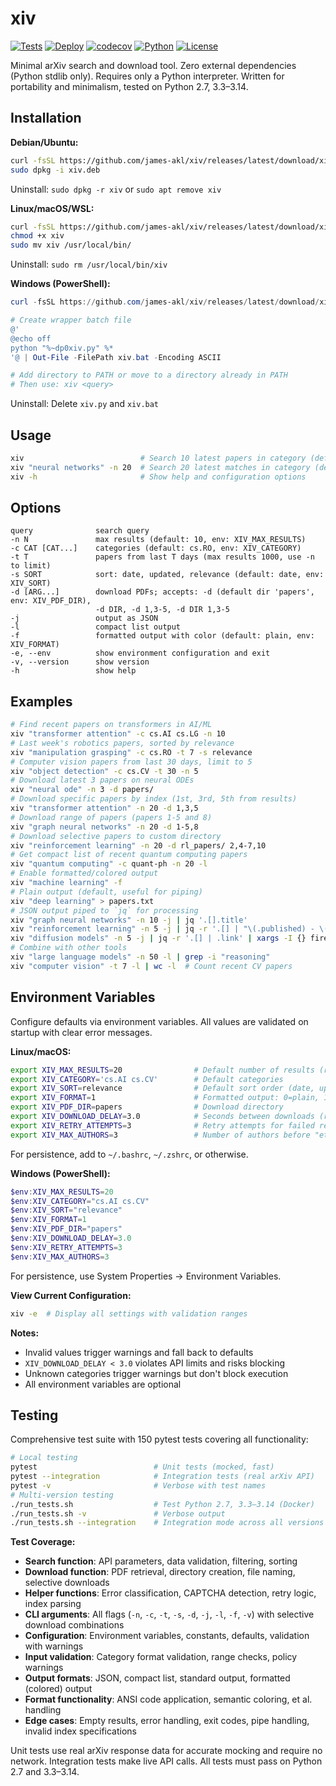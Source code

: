 # xiv

[![Tests](https://github.com/james-akl/xiv/actions/workflows/test.yml/badge.svg)](https://github.com/james-akl/xiv/actions/workflows/test.yml)
[![Deploy](https://github.com/james-akl/xiv/actions/workflows/deploy.yml/badge.svg)](https://github.com/james-akl/xiv/actions/workflows/deploy.yml)
[![codecov](https://codecov.io/gh/james-akl/xiv/branch/main/graph/badge.svg)](https://codecov.io/gh/james-akl/xiv)
[![Python](https://img.shields.io/badge/python-2.7%20%7C%203.3--3.14-blue.svg)](https://github.com/james-akl/xiv)
[![License](https://img.shields.io/badge/license-MIT-green.svg)](LICENSE)

Minimal arXiv search and download tool. Zero external dependencies (Python stdlib only). Requires only a Python interpreter. Written for portability and minimalism, tested on Python 2.7, 3.3–3.14.

## Installation

**Debian/Ubuntu:**
```bash
curl -fsSL https://github.com/james-akl/xiv/releases/latest/download/xiv.deb -o xiv.deb
sudo dpkg -i xiv.deb
```
Uninstall: `sudo dpkg -r xiv` or `sudo apt remove xiv`

**Linux/macOS/WSL:**
```bash
curl -fsSL https://github.com/james-akl/xiv/releases/latest/download/xiv -o xiv
chmod +x xiv
sudo mv xiv /usr/local/bin/
```
Uninstall: `sudo rm /usr/local/bin/xiv`

**Windows (PowerShell):**
```powershell
curl -fsSL https://github.com/james-akl/xiv/releases/latest/download/xiv -o xiv.py

# Create wrapper batch file
@'
@echo off
python "%~dp0xiv.py" %*
'@ | Out-File -FilePath xiv.bat -Encoding ASCII

# Add directory to PATH or move to a directory already in PATH
# Then use: xiv <query>
```
Uninstall: Delete `xiv.py` and `xiv.bat`

## Usage

```bash
xiv                          # Search 10 latest papers in category (default `cs.RO`)
xiv "neural networks" -n 20  # Search 20 latest matches in category (default `cs.RO`)
xiv -h                       # Show help and configuration options
```

## Options

```
query              search query
-n N               max results (default: 10, env: XIV_MAX_RESULTS)
-c CAT [CAT...]    categories (default: cs.RO, env: XIV_CATEGORY)
-t T               papers from last T days (max results 1000, use -n to limit)
-s SORT            sort: date, updated, relevance (default: date, env: XIV_SORT)
-d [ARG...]        download PDFs; accepts: -d (default dir 'papers', env: XIV_PDF_DIR),
                   -d DIR, -d 1,3-5, -d DIR 1,3-5
-j                 output as JSON
-l                 compact list output
-f                 formatted output with color (default: plain, env: XIV_FORMAT)
-e, --env          show environment configuration and exit
-v, --version      show version
-h                 show help
```

## Examples

```bash
# Find recent papers on transformers in AI/ML
xiv "transformer attention" -c cs.AI cs.LG -n 10
# Last week's robotics papers, sorted by relevance
xiv "manipulation grasping" -c cs.RO -t 7 -s relevance
# Computer vision papers from last 30 days, limit to 5
xiv "object detection" -c cs.CV -t 30 -n 5
# Download latest 3 papers on neural ODEs
xiv "neural ode" -n 3 -d papers/
# Download specific papers by index (1st, 3rd, 5th from results)
xiv "transformer attention" -n 20 -d 1,3,5
# Download range of papers (papers 1-5 and 8)
xiv "graph neural networks" -n 20 -d 1-5,8
# Download selective papers to custom directory
xiv "reinforcement learning" -n 20 -d rl_papers/ 2,4-7,10
# Get compact list of recent quantum computing papers
xiv "quantum computing" -c quant-ph -n 20 -l
# Enable formatted/colored output
xiv "machine learning" -f
# Plain output (default, useful for piping)
xiv "deep learning" > papers.txt
# JSON output piped to `jq` for processing
xiv "graph neural networks" -n 10 -j | jq '.[].title'
xiv "reinforcement learning" -n 5 -j | jq -r '.[] | "\(.published) - \(.title)"'
xiv "diffusion models" -n 5 -j | jq -r '.[] | .link' | xargs -I {} firefox {}
# Combine with other tools
xiv "large language models" -n 50 -l | grep -i "reasoning"
xiv "computer vision" -t 7 -l | wc -l  # Count recent CV papers
```

## Environment Variables

Configure defaults via environment variables. All values are validated on startup with clear error messages.

**Linux/macOS:**
```bash
export XIV_MAX_RESULTS=20                # Default number of results (range: 1-2000)
export XIV_CATEGORY='cs.AI cs.CV'        # Default categories
export XIV_SORT=relevance                # Default sort order (date, updated, relevance)
export XIV_FORMAT=1                      # Formatted output: 0=plain, 1=color (default: 0)
export XIV_PDF_DIR=papers                # Download directory
export XIV_DOWNLOAD_DELAY=3.0            # Seconds between downloads (range: 0.0-60.0)
export XIV_RETRY_ATTEMPTS=3              # Retry attempts for failed requests (range: 1-10)
export XIV_MAX_AUTHORS=3                 # Number of authors before "et al." (range: 1-20)
```

For persistence, add to `~/.bashrc`, `~/.zshrc`, or otherwise.

**Windows (PowerShell):**
```powershell
$env:XIV_MAX_RESULTS=20
$env:XIV_CATEGORY="cs.AI cs.CV"
$env:XIV_SORT="relevance"
$env:XIV_FORMAT=1
$env:XIV_PDF_DIR="papers"
$env:XIV_DOWNLOAD_DELAY=3.0
$env:XIV_RETRY_ATTEMPTS=3
$env:XIV_MAX_AUTHORS=3
```

For persistence, use System Properties → Environment Variables.

**View Current Configuration:**
```bash
xiv -e  # Display all settings with validation ranges
```

**Notes:**
- Invalid values trigger warnings and fall back to defaults
- `XIV_DOWNLOAD_DELAY < 3.0` violates API limits and risks blocking
- Unknown categories trigger warnings but don't block execution
- All environment variables are optional

## Testing

Comprehensive test suite with 150 pytest tests covering all functionality:

```bash
# Local testing
pytest                          # Unit tests (mocked, fast)
pytest --integration            # Integration tests (real arXiv API)
pytest -v                       # Verbose with test names
# Multi-version testing
./run_tests.sh                  # Test Python 2.7, 3.3–3.14 (Docker)
./run_tests.sh -v               # Verbose output
./run_tests.sh --integration    # Integration mode across all versions
```

**Test Coverage:**
- **Search function**: API parameters, data validation, filtering, sorting
- **Download function**: PDF retrieval, directory creation, file naming, selective downloads
- **Helper functions**: Error classification, CAPTCHA detection, retry logic, index parsing
- **CLI arguments**: All flags (`-n`, `-c`, `-t`, `-s`, `-d`, `-j`, `-l`, `-f`, `-v`) with selective download combinations
- **Configuration**: Environment variables, constants, defaults, validation with warnings
- **Input validation**: Category format validation, range checks, policy warnings
- **Output formats**: JSON, compact list, standard output, formatted (colored) output
- **Format functionality**: ANSI code application, semantic coloring, et al. handling
- **Edge cases**: Empty results, error handling, exit codes, pipe handling, invalid index specifications

Unit tests use real arXiv response data for accurate mocking and require no network. Integration tests make live API calls. All tests must pass on Python 2.7 and 3.3–3.14.
